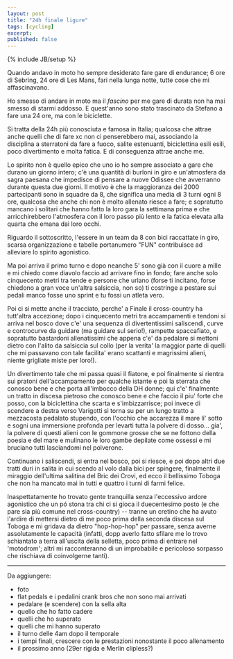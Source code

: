 ```yaml
---
layout: post
title: "24h finale ligure"
tags: [cycling]
excerpt:
published: false
---
```

{% include JB/setup %}

Quando andavo in moto ho sempre desiderato fare gare di endurance; 6 ore di Sebring, 24 ore di Les Mans, fari nella lunga notte, tutte cose che mi affascinavano. 

Ho smesso di andare in moto ma il *fascino* per me gare di durata non ha mai smesso di starmi addosso. E quest'anno sono stato trascinato da Stefano a fare una 24 ore, ma con le biciclette. 

Si tratta della 24h più conosciuta e famosa in Italia; qualcosa che attrae anche quelli che di fare xc non ci penserebbero mai, associando la disciplina a sterratoni da fare a fuoco, salite estenuanti, biciclettina esili esili, poco divertimento e molta fatica. E di conseguenza attrae anche me. 

Lo spirito non è quello epico che uno io ho sempre associato a gare che durano un giorno intero; c'è una quantità di burloni in giro e un'atmosfera da sagra paesana che impedisce di pensare a nuove Odissee che avverranno durante questa due giorni. Il motivo è che la maggioranza dei 2000 partecipanti sono in squadre da
8, che significa una media di 3 turni ogni 8 ore, qualcosa che anche chi non è molto allenato riesce a fare; e sopratutto mancano i solitari che hanno fatto la loro gara la settimana prima e che arricchirebbero l'atmosfera con il loro passo più lento e la fatica elevata alla quarta che emana dai loro occhi. 

Riguardo il sottoscritto, l'essere in un team da 8 con bici raccattate in giro, scarsa organizzazione e tabelle portanumero "FUN" contribuisce ad alleviare lo spirito agonistico. 

Ma poi arriva il primo turno e dopo neanche 5' sono già con il cuore a mille e mi chiedo come diavolo faccio ad arrivare fino in fondo; fare anche solo cinquecento metri tra tende e persone che urlano (forse ti incitano, forse chiedono a gran voce un'altra salsiccia, non so) ti costringe a pestare sui pedali manco fosse uno sprint e tu fossi un atleta vero.

Poi ci si mette anche il tracciato, perche' a Finale il cross-country ha tutt'altra accezione; dopo i cinquecento metri tra accampamenti e tendoni si arriva nel bosco dove c'e' una sequenza di divertentissimi saliscendi, curve e controcurve da guidare (ma guidare sul serio!), rampette spaccafiato, e sopratutto bastardoni allenatissimi che appena c'e' da pedalare si mettoni dietro con l'alito da salsiccia sul collo (per la verita' la maggior parte di quelli che mi passavano con tale facilita' erano scattanti e magrissimi alieni, niente grigliate miste per loro!).

Un divertimento tale che mi passa quasi il fiatone, e poi finalmente si rientra sui pratoni dell'accampamento per qualche istante e poi la sterrata che conosco bene e che porta all'imbocco della DH donne; qui c'e' finalmente un tratto in discesa pietroso che conosco bene e che faccio il piu' forte che posso, con la biciclettina che scarta e s'imbizzarrisce; poi invece di scendere a destra verso Varigotti si torna su per un lungo tratto a mezzacosta pedalato stupendo, con l'occhio che accarezza il mare li' sotto e sogni una immersione profonda per levarti tutta la polvere di dosso... gia', la polvere di questi alieni con le gommone grosse che se ne fottono della poesia e del mare e mulinano le loro gambe depilate come ossessi e mi bruciano tutti lasciandomi nel polverone.

Continuano i saliscendi, si entra nel bosco, poi si riesce, e poi dopo altri due tratti duri in salita in cui scendo al volo dalla bici per spingere, finalmente il miraggio dell'ultima salitina del Bric dei Crovi, ed ecco il bellissimo Toboga che non ha mancato mai in tutti e quattro i turni di farmi felice.

Inaspettatamente ho trovato gente tranquilla senza l'eccessivo ardore agonistico che un pó stona tra chi ci si gioca il duecentesimo posto (e che pare sia più comune nel cross-country) -- tranne un cretino che ha avuto l'ardire di mettersi dietro di me poco prima della seconda discesa sul Toboga e mi gridava da dietro "hop-hop-hop" per passare, senza averne assolutamente le capacità (infatti, dopp averlo fatto sfilare me lo trovo schiantato a terra all'uscita della selletta, poco prima di entrare nel 'motodrom'; altri mi racconteranno di un improbabile e pericoloso sorpasso che rischiava di coinvolgerne tanti). 


***

Da aggiungere:

* foto
* flat pedals e i pedalini crank bros che non sono mai arrivati
* pedalare (e scendere) con la sella alta
* quello che ho fatto cadere
* quelli che ho superato
* quelli che mi hanno superato
* il turno delle 4am dopo il temporale
* i tempi finali, crescere con le prestazioni nonostante il poco allenamento
* il prossimo anno (29er rigida e Merlin clipless?)
